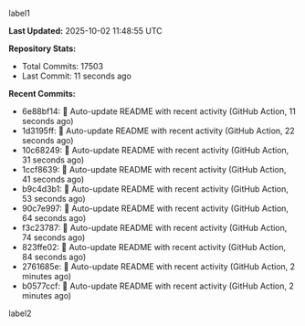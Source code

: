 
label1 
<!-- ACTIVITY_START -->
**Last Updated:** 2025-10-02 11:48:55 UTC

**Repository Stats:**
- Total Commits: 17503
- Last Commit: 11 seconds ago

**Recent Commits:**
- 6e88bf14: 🤖 Auto-update README with recent activity (GitHub Action, 11 seconds ago)
- 1d3195ff: 🤖 Auto-update README with recent activity (GitHub Action, 22 seconds ago)
- 10c68249: 🤖 Auto-update README with recent activity (GitHub Action, 31 seconds ago)
- 1ccf8639: 🤖 Auto-update README with recent activity (GitHub Action, 41 seconds ago)
- b9c4d3b1: 🤖 Auto-update README with recent activity (GitHub Action, 53 seconds ago)
- 90c7e997: 🤖 Auto-update README with recent activity (GitHub Action, 64 seconds ago)
- f3c23787: 🤖 Auto-update README with recent activity (GitHub Action, 74 seconds ago)
- 823ffe02: 🤖 Auto-update README with recent activity (GitHub Action, 84 seconds ago)
- 2761685e: 🤖 Auto-update README with recent activity (GitHub Action, 2 minutes ago)
- b0577ccf: 🤖 Auto-update README with recent activity (GitHub Action, 2 minutes ago)
<!-- ACTIVITY_END -->

label2
